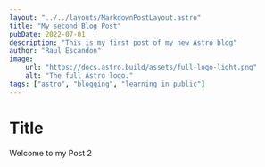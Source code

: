 ```yaml
---
layout: "../../layouts/MarkdownPostLayout.astro"
title: "My second Blog Post"
pubDate: 2022-07-01
description: "This is my first post of my new Astro blog"
author: "Raul Escandon"
image:
    url: "https://docs.astro.build/assets/full-logo-light.png"
    alt: "The full Astro logo."
tags: ["astro", "blogging", "learning in public"]
---
```


# Title

Welcome to my Post 2
